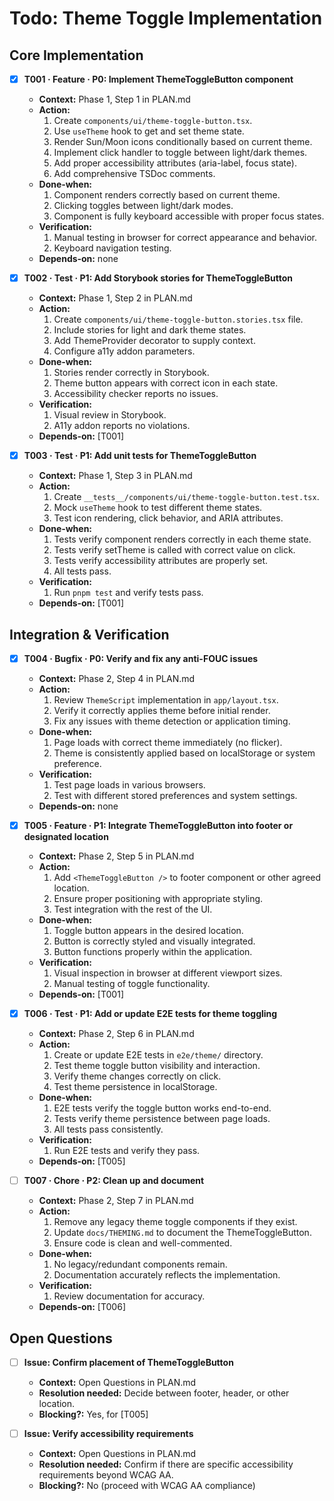# Todo: Theme Toggle Implementation

## Core Implementation
- [x] **T001 · Feature · P0: Implement ThemeToggleButton component**
    - **Context:** Phase 1, Step 1 in PLAN.md
    - **Action:**
        1. Create `components/ui/theme-toggle-button.tsx`.
        2. Use `useTheme` hook to get and set theme state.
        3. Render Sun/Moon icons conditionally based on current theme.
        4. Implement click handler to toggle between light/dark themes.
        5. Add proper accessibility attributes (aria-label, focus state).
        6. Add comprehensive TSDoc comments.
    - **Done‑when:**
        1. Component renders correctly based on current theme.
        2. Clicking toggles between light/dark modes.
        3. Component is fully keyboard accessible with proper focus states.
    - **Verification:**
        1. Manual testing in browser for correct appearance and behavior.
        2. Keyboard navigation testing.
    - **Depends‑on:** none

- [x] **T002 · Test · P1: Add Storybook stories for ThemeToggleButton**
    - **Context:** Phase 1, Step 2 in PLAN.md
    - **Action:**
        1. Create `components/ui/theme-toggle-button.stories.tsx` file.
        2. Include stories for light and dark theme states.
        3. Add ThemeProvider decorator to supply context.
        4. Configure a11y addon parameters.
    - **Done‑when:**
        1. Stories render correctly in Storybook.
        2. Theme button appears with correct icon in each state.
        3. Accessibility checker reports no issues.
    - **Verification:**
        1. Visual review in Storybook.
        2. A11y addon reports no violations.
    - **Depends‑on:** [T001]

- [x] **T003 · Test · P1: Add unit tests for ThemeToggleButton**
    - **Context:** Phase 1, Step 3 in PLAN.md
    - **Action:**
        1. Create `__tests__/components/ui/theme-toggle-button.test.tsx`.
        2. Mock `useTheme` hook to test different theme states.
        3. Test icon rendering, click behavior, and ARIA attributes.
    - **Done‑when:**
        1. Tests verify component renders correctly in each theme state.
        2. Tests verify setTheme is called with correct value on click.
        3. Tests verify accessibility attributes are properly set.
        4. All tests pass.
    - **Verification:**
        1. Run `pnpm test` and verify tests pass.
    - **Depends‑on:** [T001]

## Integration & Verification
- [x] **T004 · Bugfix · P0: Verify and fix any anti-FOUC issues**
    - **Context:** Phase 2, Step 4 in PLAN.md
    - **Action:**
        1. Review `ThemeScript` implementation in `app/layout.tsx`.
        2. Verify it correctly applies theme before initial render.
        3. Fix any issues with theme detection or application timing.
    - **Done‑when:**
        1. Page loads with correct theme immediately (no flicker).
        2. Theme is consistently applied based on localStorage or system preference.
    - **Verification:**
        1. Test page loads in various browsers.
        2. Test with different stored preferences and system settings.
    - **Depends‑on:** none

- [x] **T005 · Feature · P1: Integrate ThemeToggleButton into footer or designated location**
    - **Context:** Phase 2, Step 5 in PLAN.md
    - **Action:**
        1. Add `<ThemeToggleButton />` to footer component or other agreed location.
        2. Ensure proper positioning with appropriate styling.
        3. Test integration with the rest of the UI.
    - **Done‑when:**
        1. Toggle button appears in the desired location.
        2. Button is correctly styled and visually integrated.
        3. Button functions properly within the application.
    - **Verification:**
        1. Visual inspection in browser at different viewport sizes.
        2. Manual testing of toggle functionality.
    - **Depends‑on:** [T001]

- [x] **T006 · Test · P1: Add or update E2E tests for theme toggling**
    - **Context:** Phase 2, Step 6 in PLAN.md
    - **Action:**
        1. Create or update E2E tests in `e2e/theme/` directory.
        2. Test theme toggle button visibility and interaction.
        3. Verify theme changes correctly on click.
        4. Test theme persistence in localStorage.
    - **Done‑when:**
        1. E2E tests verify the toggle button works end-to-end.
        2. Tests verify theme persistence between page loads.
        3. All tests pass consistently.
    - **Verification:**
        1. Run E2E tests and verify they pass.
    - **Depends‑on:** [T005]

- [ ] **T007 · Chore · P2: Clean up and document**
    - **Context:** Phase 2, Step 7 in PLAN.md
    - **Action:**
        1. Remove any legacy theme toggle components if they exist.
        2. Update `docs/THEMING.md` to document the ThemeToggleButton.
        3. Ensure code is clean and well-commented.
    - **Done‑when:**
        1. No legacy/redundant components remain.
        2. Documentation accurately reflects the implementation.
    - **Verification:**
        1. Review documentation for accuracy.
    - **Depends‑on:** [T006]

## Open Questions
- [ ] **Issue: Confirm placement of ThemeToggleButton**
    - **Context:** Open Questions in PLAN.md
    - **Resolution needed:** Decide between footer, header, or other location.
    - **Blocking?:** Yes, for [T005]

- [ ] **Issue: Verify accessibility requirements**
    - **Context:** Open Questions in PLAN.md
    - **Resolution needed:** Confirm if there are specific accessibility requirements beyond WCAG AA.
    - **Blocking?:** No (proceed with WCAG AA compliance)